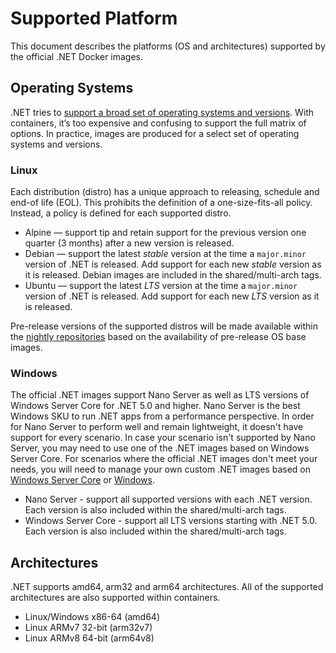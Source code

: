# Supported Platform

This document describes the platforms (OS and architectures) supported by the official .NET Docker images.

## Operating Systems

.NET tries to [support a broad set of operating systems and versions](https://github.com/dotnet/core/blob/master/os-lifecycle-policy.md). With containers, it’s too expensive and confusing to support the full matrix of options. In practice, images are produced for a select set of operating systems and versions.

### Linux

Each distribution (distro) has a unique approach to releasing, schedule and end-of life (EOL). This prohibits the definition of a one-size-fits-all policy. Instead, a policy is defined for each supported distro.

- Alpine — support tip and retain support for the previous version one quarter (3 months) after a new version is released.
- Debian — support the latest *stable* version at the time a `major.minor` version of .NET is released. Add support for each new *stable* version as it is released. Debian images are included in the shared/multi-arch tags.
- Ubuntu — support the latest *LTS* version at the time a `major.minor` version of .NET is released. Add support for each new *LTS* version as it is released.

Pre-release versions of the supported distros will be made available within the [nightly repositories](https://hub.docker.com/_/microsoft-dotnet-nightly) based on the availability of pre-release OS base images.

### Windows

The official .NET images support Nano Server as well as LTS versions of Windows Server Core for .NET 5.0 and higher. Nano Server is the best Windows SKU to run .NET apps from a performance perspective. In order for Nano Server to perform well and remain lightweight, it doesn't have support for every scenario. In case your scenario isn't supported by Nano Server, you may need to use one of the .NET images based on Windows Server Core. For scenarios where the official .NET images don't meet your needs, you will need to manage your own custom .NET images based on [Windows Server Core](https://hub.docker.com/_/microsoft-windows-servercore) or [Windows](https://hub.docker.com/_/microsoft-windows).

- Nano Server - support all supported versions with each .NET version. Each version is also included within the shared/multi-arch tags.
- Windows Server Core - support all LTS versions starting with .NET 5.0. Each version is also included within the shared/multi-arch tags.

## Architectures

.NET supports amd64, arm32 and arm64 architectures. All of the supported architectures are also supported within containers.

- Linux/Windows x86-64 (amd64)
- Linux ARMv7 32-bit (arm32v7)
- Linux ARMv8 64-bit (arm64v8)
